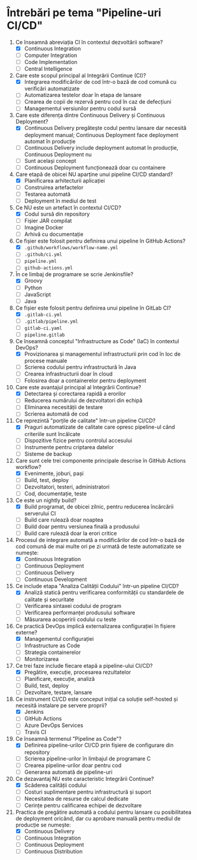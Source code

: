 # Întrebări pe tema "Pipeline-uri CI/CD"

1. Ce înseamnă abreviația CI în contextul dezvoltării software?
   - [x] Continuous Integration
   - [ ] Computer Integration
   - [ ] Code Implementation
   - [ ] Central Intelligence

2. Care este scopul principal al Integrării Continue (CI)?
   - [x] Integrarea modificărilor de cod într-o bază de cod comună cu verificări automatizate
   - [ ] Automatizarea testelor doar în etapa de lansare
   - [ ] Crearea de copii de rezervă pentru cod în caz de defecțiuni
   - [ ] Managementul versiunilor pentru codul sursă

3. Care este diferența dintre Continuous Delivery și Continuous Deployment?
   - [x] Continuous Delivery pregătește codul pentru lansare dar necesită deployment manual; Continuous Deployment face deployment automat în producție
   - [ ] Continuous Delivery include deployment automat în producție, Continuous Deployment nu
   - [ ] Sunt același concept
   - [ ] Continuous Deployment funcționează doar cu containere

4. Care etapă de obicei NU aparține unui pipeline CI/CD standard?
   - [x] Planificarea arhitecturii aplicației
   - [ ] Construirea artefactelor
   - [ ] Testarea automată
   - [ ] Deployment în mediul de test

5. Ce NU este un artefact în contextul CI/CD?
   - [x] Codul sursă din repository
   - [ ] Fișier JAR compilat
   - [ ] Imagine Docker
   - [ ] Arhivă cu documentație

6. Ce fișier este folosit pentru definirea unui pipeline în GitHub Actions?
   - [x] `.github/workflows/workflow-name.yml`
   - [ ] `.github/ci.yml`
   - [ ] `pipeline.yml`
   - [ ] `github-actions.yml`

7. În ce limbaj de programare se scrie Jenkinsfile?
   - [x] Groovy
   - [ ] Python
   - [ ] JavaScript
   - [ ] Java

8. Ce fișier este folosit pentru definirea unui pipeline în GitLab CI?
   - [x] `.gitlab-ci.yml`
   - [ ] `.gitlab/pipeline.yml`
   - [ ] `gitlab-ci.yaml`
   - [ ] `pipeline.gitlab`

9. Ce înseamnă conceptul "Infrastructure as Code" (IaC) în contextul DevOps?
   - [x] Provizionarea și managementul infrastructurii prin cod în loc de procese manuale
   - [ ] Scrierea codului pentru infrastructură în Java
   - [ ] Crearea infrastructurii doar în cloud
   - [ ] Folosirea doar a containerelor pentru deployment

10. Care este avantajul principal al Integrării Continue?
    - [x] Detectarea și corectarea rapidă a erorilor
    - [ ] Reducerea numărului de dezvoltatori din echipă
    - [ ] Eliminarea necesității de testare
    - [ ] Scrierea automată de cod

11. Ce reprezintă "porțile de calitate" într-un pipeline CI/CD?
    - [x] Praguri automatizate de calitate care opresc pipeline-ul când criteriile sunt încălcate
    - [ ] Dispozitive fizice pentru controlul accesului
    - [ ] Instrumente pentru criptarea datelor
    - [ ] Sisteme de backup

12. Care sunt cele trei componente principale descrise în GitHub Actions workflow?
    - [x] Evenimente, joburi, pași
    - [ ] Build, test, deploy
    - [ ] Dezvoltatori, testeri, administratori
    - [ ] Cod, documentație, teste

13. Ce este un nightly build?
    - [x] Build programat, de obicei zilnic, pentru reducerea încărcării serverului CI
    - [ ] Build care rulează doar noaptea
    - [ ] Build doar pentru versiunea finală a produsului
    - [ ] Build care rulează doar la erori critice

14. Procesul de integrare automată a modificărilor de cod într-o bază de cod comună de mai multe ori pe zi urmată de teste automatizate se numește:
    - [x] Continuous Integration
    - [ ] Continuous Deployment
    - [ ] Continuous Delivery
    - [ ] Continuous Development

15. Ce include etapa "Analiza Calității Codului" într-un pipeline CI/CD?
    - [x] Analiză statică pentru verificarea conformității cu standardele de calitate și securitate
    - [ ] Verificarea sintaxei codului de program
    - [ ] Verificarea performanței produsului software
    - [ ] Măsurarea acoperirii codului cu teste

16. Ce practică DevOps implică externalizarea configurației în fișiere externe?
    - [x] Managementul configurației
    - [ ] Infrastructure as Code
    - [ ] Strategia containerelor
    - [ ] Monitorizarea

17. Ce trei faze include fiecare etapă a pipeline-ului CI/CD?
    - [x] Pregătire, execuție, procesarea rezultatelor
    - [ ] Planificare, execuție, analiză
    - [ ] Build, test, deploy
    - [ ] Dezvoltare, testare, lansare

18. Ce instrument CI/CD este conceput inițial ca soluție self-hosted și necesită instalare pe servere proprii?
    - [x] Jenkins
    - [ ] GitHub Actions
    - [ ] Azure DevOps Services
    - [ ] Travis CI

19. Ce înseamnă termenul "Pipeline as Code"?
    - [x] Definirea pipeline-urilor CI/CD prin fișiere de configurare din repository
    - [ ] Scrierea pipeline-urilor în limbajul de programare C
    - [ ] Crearea pipeline-urilor doar pentru cod
    - [ ] Generarea automată de pipeline-uri

20. Ce dezavantaj NU este caracteristic Integrării Continue?
    - [x] Scăderea calității codului
    - [ ] Costuri suplimentare pentru infrastructură și suport
    - [ ] Necesitatea de resurse de calcul dedicate
    - [ ] Cerințe pentru calificarea echipei de dezvoltare

21. Practica de pregătire automată a codului pentru lansare cu posibilitatea de deployment oricând, dar cu aprobare manuală pentru mediul de producție se numește:
    - [x] Continuous Delivery
    - [ ] Continuous Integration
    - [ ] Continuous Deployment
    - [ ] Continuous Distribution